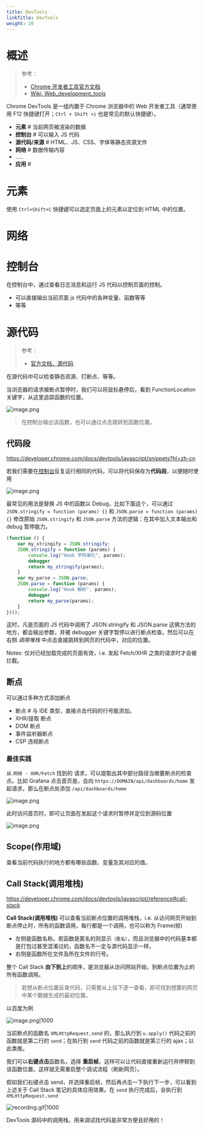 ```yaml
---
title: DevTools
linkTitle: DevTools
weight: 20
---
```


# 概述

> 参考：
>
> - [Chrome 开发者工具官方文档](https://developer.chrome.com/docs/devtools/)
> - [Wiki, Web_development_tools](https://en.wikipedia.org/wiki/Web_development_tools)

Chrome DevTools 是一组内置于 Chrome 浏览器中的 Web 开发者工具（通常使用 F12 快捷键打开；`Ctrl + Shift +i` 也是常见的默认快捷键）。

- **元素** # 当前网页被渲染的数据
- **控制台** # 可以输入 JS 代码
- **源代码/来源** # HTML、JS、CSS、字体等静态资源文件
- **网络** # 数据传输内容
- .....
- **应用** #

# 元素

使用 `Ctrl+Shift+C` 快捷键可以选定页面上的元素以定位到 HTML 中的位置。

# 网络

# 控制台

在控制台中，通过查看日志消息和运行 JS 代码以控制页面的控制。

- 可以直接输出当前页面 js 代码中的各种变量、函数等等
- 等等

# 源代码

> 参考：
>
> - [官方文档，源代码](https://developer.chrome.com/docs/devtools/sources/)

在源代码中可以检查静态资源、打断点、等等。

当浏览器的请求被断点暂停时，我们可以将鼠标悬停后，看到 FunctionLocation 关键字，从这里追踪函数的位置。

![image.png](https://notes-learning.oss-cn-beijing.aliyuncs.com/devtools/202311202258018.png)

> 在控制台输出该函数，也可以通过点击跳转到函数位置。

## 代码段

https://developer.chrome.com/docs/devtools/javascript/snippets?hl=zh-cn

若我们需要在[控制台](#控制台)反复运行相同的代码，可以将代码保存为**代码段**，以便随时使用

![image.png](https://notes-learning.oss-cn-beijing.aliyuncs.com/devtools/202312090821304.png)

最常见的用法是替换 JS 中的函数以 Debug，比如下面这个，可以通过 `JSON.stringify = function (params) {}` 和 `JSON.parse = function (params) {}` 修改原始 `JSON.stringify` 和 `JSON.parse` 方法的逻辑：在其中加入文本输出和 debug 暂停能力。

```js
(function () {
    var my_stringify = JSON.stringify;
    JSON.stringify = function (params) {
        console.log("Hook 字符串化", params);
        debugger
        return my_stringify(params);
    }
    var my_parse = JSON.parse;
    JSON.parse = function (params) {
        console.log("Hook 解析", params);
        debugger
        return my_parse(params);
    }
})();
```

这时，凡是页面的 JS 代码中调用了 JSON.stringify 和 JSON.parse 这俩方法的地方，都会输出参数，并被 debugger 关键字暂停以进行断点检查。然后可以在右侧 *调用堆栈* 中点击直接跳转到网页的代码中，对应的位置。

Notes: 仅对已经加载完成的页面有效，i.e. 发起 Fetch/XHR 之类的请求时才会被拦截。

## 断点

可以通过多种方式添加断点

- 断点 # 与 IDE 类型，直接点击代码的行号能添加。
- XHR/提取 断点
- DOM 断点
- 事件监听器断点
- CSP 违规断点

### 最佳实践

从 `网络 - XHR/Fetch` 找到的 请求，可以提取出其中部分路径当做要断点的检查点。比如 Grafana 点击首页是，会向 `https://DOMAIN/api/dashboards/home` 发起请求，那么在断点处添加 `/api/dashboards/home`

![image.png](https://notes-learning.oss-cn-beijing.aliyuncs.com/devtools/202311201206181.png)

此时访问首页时，即可让页面在发起这个请求时暂停并定位到源码位置

![image.png](https://notes-learning.oss-cn-beijing.aliyuncs.com/devtools/202311201207139.png)

## Scope(作用域)

查看当前代码执行的地方都有哪些函数、变量及其对应的值。

## Call Stack(调用堆栈)

https://developer.chrome.com/docs/devtools/javascript/reference#call-stack

**Call Stack(调用堆栈)** 可以查看当前断点位置的调用堆栈，i.e. 从访问网页开始到断点停止时，所有的函数调用，每行都是一个调用，也可以称为 Frame(帧)

- 左侧是函数名称。若函数是匿名的则显示`（匿名）`，而且浏览器中的代码基本都是打包过甚至混淆过的，函数名不一定与源代码显示一样。
- 右侧是函数所在文件及所在文件的行号。

整个 Call Stack **由下到上**的顺序，是浏览器从访问网站开始，到断点位置为止的所有函数调用。

> 若想从断点位置反查代码，只需要从上往下逐一查看，即可找到想要的网页中某个数据生成的最初位置。

以百度为例

![image.png|1000](https://notes-learning.oss-cn-beijing.aliyuncs.com/browser_devtools/202401182141362.png)

当前断点的函数名 `XMLHttpRequest.send` 的，那么执行到 `u.apply()` 代码之前的函数就是第二行的 `send`；在执行到 `send` 代码之前的函数就是第三行的 ajax；以此类推。

我们可以**右键点击**函数名，选择 **重启帧**，这样可以让代码直接重新运行并停顿到该函数位置。这样就无需重启整个调试流程（刷新网页）。

假如我们右键点击 send，并选择重启帧，然后再点击一下执行下一步，可以看到上述关于 Call Stack 笔记的具体应用效果。在 `send` 执行完成后，会执行到 `XMLHttpRequest.send`

![recording.gif|1000](https://notes-learning.oss-cn-beijing.aliyuncs.com/browser_devtools/restart_frame_1.gif)

DevTools 源码中的调用栈，用来调试找代码是非常方便且好用的！
